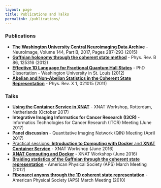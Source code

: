 ```yaml
---
layout: page
title: Publications and Talks
permalink: /publications/
---
```


### Publications

* [**The Washington University Central Neuroimaging Data Archive**](http://www.sciencedirect.com/science/article/pii/S1053811915008824) - NeuroImage, Volume 144, Part B, 2017, Pages 287-293 (2015)
* [**Gaffnian holonomy through the coherent state method**](https://journals.aps.org/prb/abstract/10.1103/PhysRevB.86.125316) - Phys. Rev. B 86, 125316 (2012)
* [**Effective 1D Language for Fractional Quantum Hall States**](http://openscholarship.wustl.edu/art_sci_etds/1020/) - PhD Dissertation - Washington University in St. Louis (2012)
* [**Abelian and Non-Abelian Statistics in the Coherent State Representation**](https://journals.aps.org/prx/abstract/10.1103/PhysRevX.1.021015) - Phys. Rev. X 1, 021015 (2011)

### Talks

* [**Using the Container Service in XNAT**](https://wiki.xnat.org/workshop-2017/) - XNAT Workshop, Rotterdam, Netherlands (October 2017)
* **Integrative Imaging Informatics for Cancer Research (I3CR)** - Informatics Technologies for Cancer Research (ITCR) Meeting (June 2017)
* **Panel discussion** - Quantitative Imaging Network (QIN) Meeting (April 2017)
* [Practical sessions: **Introduction to Computing with Docker** and **XNAT Container Service**](https://wiki.xnat.org/display/XW2/Practical+Session+3%3A+Computing) - XNAT Workshop (June 2016)
* [**XNAT Computing and Docker**](https://wiki.xnat.org/display/XW2/6.+XNAT+Computing+and+Docker) - XNAT Workshop (June 2016)
* [**Braiding statistics of the Gaffnian through the coherent state representation**](http://meetings.aps.org/Meeting/MAR12/Event/164163) - American Physical Society (APS) March Meeting (2012)
* [**Fibonacci anyons through the 1D coherent state representation**](http://meetings.aps.org/Meeting/MAR10/Event/121962) - American Physical Society (APS) March Meeting (2010)